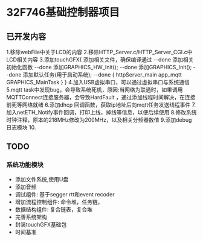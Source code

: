 # 32F746基础控制器项目

## 已开发内容

1.移除webFile中关于LCD的内容
2.移除HTTP_Server.c/HTTP_Server_CGI.c中LCD相关内容
3.添加touchGFX{
	添加相关文件，确保编译通过	--done
	添加相关初始化函数			--done
	添加GRAPHICS_HW_Init();		--done
	添加GRAPHICS_Init();		--done
	添加默认任务(用于启动系统);	--done
	{
		httpServer_main
		app_mqtt
		GRAPHICS_MainTask
	}
}
4.加入USB虚拟串口，可以通过虚拟串口与系统通信
5.mqtt task中发现bug，会导致系统死机，原因:当网络为联通时，如果调用MQTTConnect连接服务器，会导致HardFault ，通过添加线程时间解决，在连接前死等网络就绪
6.添加dhcp 回调函数，获取ip地址后向mqtt任务发送线程事件
7.加入netETH_Notify事件回调，打印上线，掉线等信息，以便后续使用
8.修改系统时钟注释，原本的218MHz修改为200MHz，以及相关分频器数值
9.添加debug日志模块
10.




## TODO
### 系统功能模块
* 添加文件系统,使用U盘
* 添加音频
* 调试组件: 基于segger rtt和event recoder
* 增加流程控制组件: 命令堆，任务链，
* 数据结构组件: 复合链表，复合堆
* 完善系统架构
* 封装touchGFX基础包
* 时间基准





















